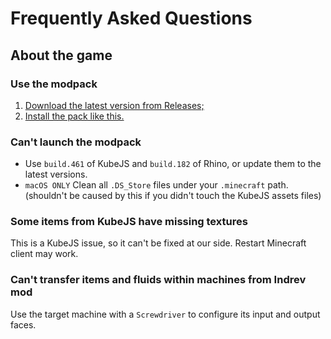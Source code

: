 # Frequently Asked Questions

## About the game

### Use the modpack
1. [Download the latest version from Releases;](https://github.com/JieningYu/Cabricality/releases)
2. [Install the pack like this.](https://docs.modrinth.com/docs/modpacks/playing_modpacks/)

### Can't launch the modpack
- Use `build.461` of KubeJS and `build.182` of Rhino, or update them to the latest versions.
- `macOS ONLY` Clean all `.DS_Store` files under your `.minecraft` path. (shouldn't be caused by this if you didn't touch the KubeJS assets files)

### Some items from KubeJS have missing textures
This is a KubeJS issue, so it can't be fixed at our side. Restart Minecraft client may work.

### Can't transfer items and fluids within machines from Indrev mod

Use the target machine with a `Screwdriver` to configure its input and output faces.
